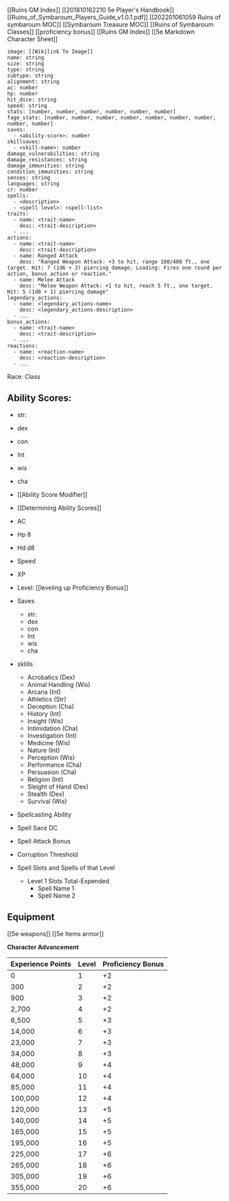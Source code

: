 [[Ruins GM Index]]
[[201810162210 5e Player's Handbook]]
[[Ruins_of_Symbaroum_Players_Guide_v1.0.1.pdf]]
[[202201061059 Ruins of symbaroum MOC]]
[[Symbaroum Treasure MOC]]
[[Ruins of Symbaroum Classes]]
[[proficiency bonus]]
[[Ruins GM Index]]
[[5e Markdown Character Sheet]]

```statblock
image: [[Wikilink To Image]]
name: string
size: string
type: string
subtype: string
alignment: string
ac: number
hp: number
hit_dice: string
speed: string
stats: [number, number, number, number, number, number]
fage_stats: [number, number, number, number, number, number, number, number, number]
saves:
  - <ability-score>: number
skillsaves:
  - <skill-name>: number
damage_vulnerabilities: string
damage_resistances: string
damage_immunities: string
condition_immunities: string
senses: string
languages: string
cr: number
spells:
  - <description>
  - <spell level>: <spell-list>
traits:
  - name: <trait-name>
    desc: <trait-description>
  - ...
actions:
  - name: <trait-name>
    desc: <trait-description>
  - name: Ranged Attack 
    desc: "Ranged Weapon Attack: +3 to hit, range 100/400 ft., one target. Hit: 7 (1d6 + 3) piercing damage. Loading: Fires one round per action, bonus action or reaction."
  - name: Melee Attack
    desc: "Melee Weapon Attack: +1 to hit, reach 5 ft., one target. Hit: 5 (1d8 + 1) piercing damage"
legendary_actions:
  - name: <legendary_actions-name>
    desc: <legendary_actions-description>
  - ...
bonus_actions:
  - name: <trait-name>
    desc: <trait-description>
  - ...
reactions:
  - name: <reaction-name>
    desc: <reaction-description>
  - ...
```


Race: 
Class
## Ability Scores:
- str:
- dex
- con
- Int
- wis
- cha
- [[Ability Score Modifier]]
- [[Determining Ability Scores]]

- AC
- Hp 8
- Hd d8
- Speed
- XP
- Level: [[leveling up Proficiency Bonus]]

- Saves
	- str:
	- dex
	- con
	- Int
	- wis
	- cha
- sklills
	- Acrobatics (Dex)
	- Animal Handling (Wis)
	- Arcana (Int)  
	- Athletics (Str)
	- Deception (Cha)
	- History (Int)  
	- Insight (Wis) 
	- Intimidation (Cha)
	- Investigation (Int) 
	- Medicine (Wis)  
	- Nature (Int) 
	- Perception (Wis) 
	- Performance (Cha)
	- Persuasion (Cha) 
	- Religion (Int)  
	- Sleight of Hand (Dex)
	- Stealth (Dex)  
	- Survival (Wis)

- Spellcasting Ability
- Spell Sace DC
- Spell Attack Bonus
- Corruption Threshold

- Spell Slots and Spells of that Level
	- Level 1 Slots Total-Expended
		- Spell Name 1
		- Spell Name 2


## Equipment
[[5e weapons]]
[[5e Items armor]]

**Character Advancement**

| Experience Points | Level | Proficiency Bonus |
|-------------------|-------|-------------------|
| 0                 | 1     | +2                |
| 300               | 2     | +2                |
| 900               | 3     | +2                |
| 2,700             | 4     | +2                |
| 6,500             | 5     | +3                |
| 14,000            | 6     | +3                |
| 23,000            | 7     | +3                |
| 34,000            | 8     | +3                |
| 48,000            | 9     | +4                |
| 64,000            | 10    | +4                |
| 85,000            | 11    | +4                |
| 100,000           | 12    | +4                |
| 120,000           | 13    | +5                |
| 140,000           | 14    | +5                |
| 165,000           | 15    | +5                |
| 195,000           | 16    | +5                |
| 225,000           | 17    | +6                |
| 265,000           | 18    | +6                |
| 305,000           | 19    | +6                |
| 355,000           | 20    | +6                |
